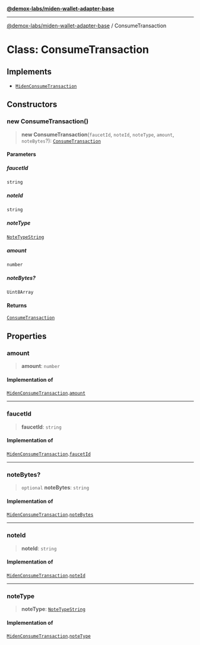 [**@demox-labs/miden-wallet-adapter-base**](../README.md)

***

[@demox-labs/miden-wallet-adapter-base](../globals.md) / ConsumeTransaction

# Class: ConsumeTransaction

## Implements

- [`MidenConsumeTransaction`](../interfaces/MidenConsumeTransaction.md)

## Constructors

### new ConsumeTransaction()

> **new ConsumeTransaction**(`faucetId`, `noteId`, `noteType`, `amount`, `noteBytes`?): [`ConsumeTransaction`](ConsumeTransaction.md)

#### Parameters

##### faucetId

`string`

##### noteId

`string`

##### noteType

[`NoteTypeString`](../type-aliases/NoteTypeString.md)

##### amount

`number`

##### noteBytes?

`Uint8Array`

#### Returns

[`ConsumeTransaction`](ConsumeTransaction.md)

## Properties

### amount

> **amount**: `number`

#### Implementation of

[`MidenConsumeTransaction`](../interfaces/MidenConsumeTransaction.md).[`amount`](../interfaces/MidenConsumeTransaction.md#amount)

***

### faucetId

> **faucetId**: `string`

#### Implementation of

[`MidenConsumeTransaction`](../interfaces/MidenConsumeTransaction.md).[`faucetId`](../interfaces/MidenConsumeTransaction.md#faucetid)

***

### noteBytes?

> `optional` **noteBytes**: `string`

#### Implementation of

[`MidenConsumeTransaction`](../interfaces/MidenConsumeTransaction.md).[`noteBytes`](../interfaces/MidenConsumeTransaction.md#notebytes)

***

### noteId

> **noteId**: `string`

#### Implementation of

[`MidenConsumeTransaction`](../interfaces/MidenConsumeTransaction.md).[`noteId`](../interfaces/MidenConsumeTransaction.md#noteid)

***

### noteType

> **noteType**: [`NoteTypeString`](../type-aliases/NoteTypeString.md)

#### Implementation of

[`MidenConsumeTransaction`](../interfaces/MidenConsumeTransaction.md).[`noteType`](../interfaces/MidenConsumeTransaction.md#notetype)
